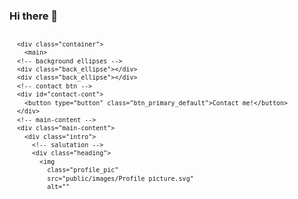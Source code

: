 ### Hi there 👋
<svg fill="none" viewBox="0 0 600 300" width="600" height="300" xmlns="http://www.w3.org/2000/svg">
  <foreignObject width="100%" height="100%">
    <div xmlns="http://www.w3.org/1999/xhtml">
      <style>
        :root {
    --Text: #E6E9F4;
    --Background: #090A0E;
    --Brand-Primary: #1E38E2;
    --Brand-Seconday: #283772;
    --Brand-Accent: #495BCF;

    --neutral-02: #E8E8E8;
    --neutral-01: #FAFAFA;
}

* {
    margin: 0;
    padding: 0;
    box-sizing: border-box;
}

html {
    width: 100vw;
    /* sets the default rem value to 10px from 16px */
    font-size: 10px;
    overflow-x: hidden;
}

body {
    background-color: var(--Background);

    color: var(--Text);
    font-family: "Montserrat", sans-serif;
    font-size: 1.6rem;
    font-style: normal;
    font-weight: 500;
    line-height: 2.4rem;
    letter-spacing: 0.4rem;
}

main {
    display: none;
}

.back_ellipse {
    width: 28.7rem;
    height: 28.7rem;
    border-radius: 28.7rem;
    background: var(--Brand-Accent);
    box-shadow: 0px 4px 4px 200px rgba(0, 0, 0, 0.25);
    filter: blur(113.5px);
    z-index: -1;
    position: absolute;

}

#contact-cont {
    display: flex;
    width: 100vw;
    justify-content: end;

    margin-top: 7.5rem;
}

.btn_primary_default {
    margin-right: 13rem;

    color: inherit;
    font-weight: 700;
    letter-spacing: 0.3rem;
    text-transform: uppercase;

    display: inline-flex;
    padding: 1.4rem 1.8rem;
    justify-content: center;
    align-items: center;
    gap: 0.8rem;
    border-radius: 1.2rem;
    border: 2px solid var(--Brand-Accent);
    background: var(--Brand-Primary);
    box-shadow: 4px 6px 4px 0px rgba(0, 0, 0, 0.25), 0px 4px 4px 0px rgba(0, 0, 0, 0.25) inset;
}

.btn_primary_default:hover {
    cursor: pointer;
    border: 2px solid rgba(73, 91, 207, 0.25);
    box-shadow: 0px 4px 4px 0px rgba(0, 0, 0, 0.25) inset, 4px 6px 4px 0px rgba(0, 0, 0, 0.25);
}

.btn_primary_default:focus {
    border: 2px solid rgba(73, 91, 207, 0.25);
}


.rpart,
.lpart {
    z-index: 1;
}

.window,
.mwing {
    z-index: 2;
}

.fire {
    z-index: -1;
}

.rocket {
    width: 100px;
    height: 100px;

    animation: rocket_fly_by 2000ms ease-in-out 70ms;

    top: -64vh;
    left: 100vw;
    opacity: 1;
}

.rocket,
.lwing,
.lpart,
.mwing,
.window,
.rwing,
.rpart,
.burner,
.fire {
    position: absolute;
}


.window {
    top: 18px;
    left: 196px;
}

.rpart {
    top: 9px;
    left: 29px;
}

.mwing {
    top: 96px;
    left: 26px;
}

.rwing {
    top: 120px;
    left: 160px;
}

.lwing {}

.burner {
    top: 172px;
    left: -10px;
}

.fire {
    top: 192px;
    left: -86px;
}


@keyframes rocket_fly_by {
    0% {
        top: 94vh;
        left: -20vw;
    }

    100% {
        top: -64vh;
        left: 100vw;
        opacity: 0;
    }
}

main {
    animation: fadeIn 2s;
    gap: 6rem;
}

@keyframes fadeIn {
    0% {
        opacity: 0;
    }

    100% {
        opacity: 1;
    }
}

.intro {
    display: flex;
    flex-direction: column;
    gap: 4rem;
}

.heading {
    margin-left: -10rem;
    display: inline-flex;
    gap: 11.6rem;
}

.profile_pic {
    width: 17rem;
    height: 17rem;
    border-radius: 17.2rem;
}

.salutation {
    display: flex;
    width: 27.6rem;
    flex-direction: column;
    align-items: flex-start;
    gap: -0.6rem;
}

.salutation>h1 {
    width: 26.9rem;

    font-size: 6.4rem;
    font-weight: 600;
    line-height: 7.8rem;
    letter-spacing: 0.25rem;
}

.name {
    color: var(--Brand-Primary);
    font-style: italic;
    font-weight: 800;
    letter-spacing: 0.9rem;
}

.salutation>p {
    color: var(--Text);
    font-size: 2rem;
    font-weight: 900;
    line-height: 2.5rem;
    letter-spacing: 0.6rem;
}

.brief_intro {
    width: 78rem;
    flex-shrink: 0;
}

.main-content {
    width: 100vw;

    display: flex;
    flex-direction: column;
    align-items: center;
    justify-content: center;

    gap: 10rem;
}

h3 {
    color: var(--Brand-Accent);
    font-size: 2.4rem;
    font-style: normal;
    font-weight: 700;
    line-height: 2.9rem;
    letter-spacing: 0.6rem;
}

#lang-and-tools {
    display: flex;
    width: 78rem;
    flex-direction: column;
    align-items: flex-start;
    gap: 3rem;
}

.lang_icons {
    overflow: hidden;
    width: 78rem;
    height: 7rem;
    padding: 0.5rem 0rem;

    display: flex;
    flex-direction: row;
    justify-content: flex-end;
    align-items: flex-start;
    gap: 2.4rem;
}

.lang_icons>img {
    animation: slide 10000ms 1ms infinite alternate-reverse;
}

@keyframes slide {
    0% {
        transform: translateX(50rem);
    }

    50% {
        transform: translateX(0rem);
    }

    100% {
        transform: translateX(100rem);
    }
}

#about_me {
    width: 78rem;
    display: flex;
    flex-direction: column;
    align-items: flex-start;
    gap: 3rem;
    flex-shrink: 0;
}

#connect_with_me {
    display: flex;
    width: 78rem;
    flex-direction: column;
    align-items: center;
    gap: 3rem;
}

.social_icons {
    display: flex;
    width: 78rem;
    height: 7rem;
    justify-content: center;
    align-items: center;
    gap: 2rem;
}

.end_graphic {
    width: 79rem;
    display: inline-flex;
    padding-bottom: 8rem;
    align-items: center;
    gap: 5.5rem;
}
      </style>

      <div class="container">
        <main>
      <!-- background ellipses -->
      <div class="back_ellipse"></div>
      <div class="back_ellipse"></div>
      <!-- contact btn -->
      <div id="contact-cont">
        <button type="button" class="btn_primary_default">Contact me!</button>
      </div>
      <!-- main-content -->
      <div class="main-content">
        <div class="intro">
          <!-- salutation -->
          <div class="heading">
            <img
              class="profile_pic"
              src="public/images/Profile picture.svg"
              alt=""
              srcset=""
            />
            <div class="salutation">
              <h1>Hi! i am</h1>
              <h1 class="name">Vinner</h1>
              <p>a web developer</p>
            </div>
          </div>
          <p class="brief_intro">
            If you are looking for a web developer who can create a website that
            is both beautiful and functional, I encourage you to contact me. I
            am passionate about creating websites that are both beautiful and
            functional. I work closely with my clients to understand their needs
            and goals.
          </p>
        </div>

        <div id="lang-and-tools">
          <h3>Languages and tools i Know:</h3>
          <div class="lang_icons">
            <img src="public/icons/c++.png" alt="" srcset="" />
            <img src="public/icons/css.png" alt="" srcset="" />
            <img src="public/icons/ejs.png" alt="" srcset="" />
            <img src="public/icons/github.png" alt="" srcset="" />
            <img src="public/icons/html.png" alt="" srcset="" />
            <img src="public/icons/js.png" alt="" srcset="" />
            <img src="public/icons/nodejs.png" alt="" srcset="" />
            <img src="public/icons/python.png" alt="" srcset="" />
            <img src="public/icons/react-native.png" alt="" srcset="" />
            <img src="public/icons/sass.png" alt="" srcset="" />
            <!-- repeating for continuous flow  -->
            <img src="public/icons/c++.png" alt="" srcset="" />
            <img src="public/icons/css.png" alt="" srcset="" />
            <img src="public/icons/ejs.png" alt="" srcset="" />
            <img src="public/icons/github.png" alt="" srcset="" />
            <img src="public/icons/html.png" alt="" srcset="" />
            <img src="public/icons/js.png" alt="" srcset="" />
            <img src="public/icons/nodejs.png" alt="" srcset="" />
            <img src="public/icons/python.png" alt="" srcset="" />
            <img src="public/icons/react-native.png" alt="" srcset="" />
            <img src="public/icons/sass.png" alt="" srcset="" />
          </div>
        </div>
        <div id="about_me">
          <h3>About Me:</h3>
          <p>
            I am currently pursuing Computer Applications from Chandigarh
            University I have a keen interest in WEB3 and WEB applications and
            just how the web works in general. I have designed and developed a
            few projects for clients that included developing a e-commerce
            application in React .
          </p>
        </div>
        <div id="connect_with_me">
          <h3>Connect with me:</h3>
          <div class="social_icons">
            <img src="public/icons/github.png" alt="" srcset="" />
            <img src="public/icons/instagram.png" alt="" srcset="" />
            <img src="public/icons/linkedin.png" alt="" srcset="" />
          </div>
        </div>
        <div class="end_graphic">
          <svg
            xmlns="http://www.w3.org/2000/svg"
            width="316"
            height="27"
            viewBox="0 0 316 27"
            fill="none"
          >
            <path
              d="M1 11.3945C161.245 -19.3301 153.757 49.5507 315 11.3945"
              stroke="#D6D6D6"
              stroke-width="6"
            />
          </svg>
          <svg
            xmlns="http://www.w3.org/2000/svg"
            width="42"
            height="40"
            viewBox="0 0 42 40"
            fill="none"
          >
            <path
              d="M2.80523 15.8386L16.9639 2.40603C18.4164 1.02805 20.6639 0.936187 22.224 2.19103L38.9483 15.6432C40.8304 17.1571 40.9516 19.981 39.2062 21.6506L22.5024 37.6281C20.863 39.1963 18.2489 39.0885 16.7441 37.3908L2.56488 21.3937C1.13451 19.78 1.24082 17.3228 2.80523 15.8386Z"
              fill="#E8E8E8"
              stroke="black"
              stroke-width="2"
            />
          </svg>
          <svg
            xmlns="http://www.w3.org/2000/svg"
            width="317"
            height="27"
            viewBox="0 0 317 27"
            fill="none"
          >
            <path
              d="M1.5 11.3945C161.745 -19.3301 154.257 49.5507 315.5 11.3945"
              stroke="#D6D6D6"
              stroke-width="6"
            />
          </svg>
        </div>
      </div>
    </main>

    <div class="rocket">
      <svg
        class="lwing"
        xmlns="http://www.w3.org/2000/svg"
        width="175"
        height="96"
        viewBox="0 0 175 96"
        fill="none"
      >
        <path
          d="M121.357 0.063174L174.463 28.0222L81.6991 95.2489L0.57292 66.9749L121.357 0.063174Z"
          fill="#FB5A21"
        />
      </svg>
      <svg
        class="lpart"
        xmlns="http://www.w3.org/2000/svg"
        width="308"
        height="211"
        viewBox="0 0 308 211"
        fill="none"
      >
        <path
          d="M56.7389 191.177L76.544 176.824L96.3492 162.472L307.604 9.37339C307.604 9.37339 272.164 -11.9241 194.677 12.2833C150.1 26.2095 112.671 44.9968 75.285 67.4101C51.2597 81.8133 28.4395 100.026 4.83646 119.559L15.2169 133.883L2.0135 143.451L14.1807 160.24L0.977298 169.809L30.332 210.315L43.5354 200.746L56.7389 191.177Z"
          fill="#DCDFD9"
        />
      </svg>
      <svg
        class="mwing"
        xmlns="http://www.w3.org/2000/svg"
        width="163"
        height="117"
        viewBox="0 0 163 117"
        fill="none"
      >
        <path
          d="M129.853 1.71156L162.034 0.156042L150.538 30.2543L0.971627 116.879L129.853 1.71156Z"
          fill="#FB5A21"
        />
      </svg>
      <svg
        class="window"
        xmlns="http://www.w3.org/2000/svg"
        width="81"
        height="82"
        viewBox="0 0 81 82"
        fill="none"
      >
        <circle
          cx="40.5902"
          cy="41.028"
          r="35.2857"
          transform="rotate(54.0689 40.5902 41.028)"
          fill="#00D5CC"
          stroke="#5B6575"
          stroke-width="10"
        />
      </svg>
      <svg
        class="rpart"
        xmlns="http://www.w3.org/2000/svg"
        width="279"
        height="256"
        viewBox="0 0 279 256"
        fill="none"
      >
        <path
          d="M26.7388 182.177L46.544 167.824L66.3492 153.471L277.604 0.373376C277.604 0.373376 287.431 41.5387 240.726 108.221C213.858 146.582 184.462 176.455 151.586 205.091C130.459 223.494 106.025 239.48 80.083 255.785L69.4141 241.064L56.2107 250.632L43.7055 233.377L30.502 242.945L0.331957 201.315L13.5354 191.746L26.7388 182.177Z"
          fill="#F9F1F9"
        />
      </svg>
      <svg
        class="rwing"
        xmlns="http://www.w3.org/2000/svg"
        width="107"
        height="160"
        viewBox="0 0 107 160"
        fill="none"
      >
        <path
          d="M106.191 63.916L92.7712 0.0768502L0.00728742 67.3035L6.05412 159.317L106.191 63.916Z"
          fill="#FB5A21"
        />
      </svg>
      <svg
        class="burner"
        xmlns="http://www.w3.org/2000/svg"
        width="70"
        height="82"
        viewBox="0 0 70 82"
        fill="none"
      >
        <path
          d="M20.6919 0.694397L69.4497 67.9737L42.0295 81.6263L0.659221 24.5408L20.6919 0.694397Z"
          fill="#5B6575"
        />
      </svg>
      <svg
        class="fire"
        xmlns="http://www.w3.org/2000/svg"
        width="124"
        height="117"
        viewBox="0 0 124 117"
        fill="none"
      >
        <path
          d="M89.1614 10.8308C97.0105 21.6615 102.444 29.1596 115.727 47.4884C130.346 67.6605 61.2335 94.6047 57.6109 89.6059C53.9883 84.6072 20.8938 88.26 20.8938 88.26C20.8938 88.26 36.4788 60.4464 31.0449 52.9483C25.6109 45.4502 75.5993 -7.88318 89.1614 10.8308Z"
          fill="#E36018"
        />
        <path
          d="M91.4676 14.0131C97.9516 22.9601 102.441 29.1542 113.413 44.2954C125.49 60.9593 72.8186 80.0129 69.826 75.8835C66.8334 71.7541 41.2775 73.4795 41.2775 73.4795C41.2775 73.4795 52.3691 51.7953 47.8802 45.6012C43.3913 39.4071 80.2641 -1.44633 91.4676 14.0131Z"
          fill="#FFAE44"
        />
        <path
          d="M94.9267 18.7862C99.3632 24.9079 102.435 29.146 109.942 39.5058C118.205 50.9074 82.9316 63.3899 80.884 60.5645C78.8365 57.7391 61.6592 58.6962 61.6592 58.6962C61.6592 58.6962 68.9398 44.0831 65.8685 39.845C62.7971 35.6069 87.2612 8.20878 94.9267 18.7862Z"
          fill="#FCE25E"
        />
      </svg>
    </div>

      </div>
    </div>
  </foreignObject>
</svg>









<!--
**Conceal34/Conceal34** is a ✨ _special_ ✨ repository because its `README.md` (this file) appears on your GitHub profile.

Here are some ideas to get you started:

- 🔭 I’m currently working on ...
- 🌱 I’m currently learning ...
- 👯 I’m looking to collaborate on ...
- 🤔 I’m looking for help with ...
- 💬 Ask me about ...
- 📫 How to reach me: ...
- 😄 Pronouns: ...
- ⚡ Fun fact: ...
-->
